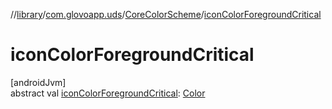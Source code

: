//[library](../../../index.md)/[com.glovoapp.uds](../index.md)/[CoreColorScheme](index.md)/[iconColorForegroundCritical](icon-color-foreground-critical.md)

# iconColorForegroundCritical

[androidJvm]\
abstract val [iconColorForegroundCritical](icon-color-foreground-critical.md): [Color](https://developer.android.com/reference/kotlin/androidx/compose/ui/graphics/Color.html)
